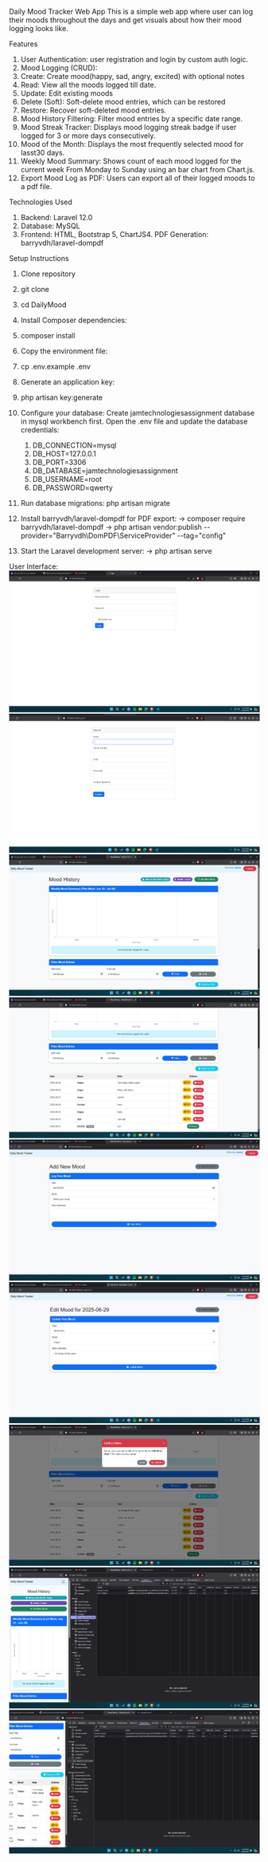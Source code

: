 Daily Mood Tracker Web App
This is a simple web app where user can log their moods throughout the days and get visuals about how their mood logging looks like.

Features
1. User Authentication: user registration and login by custom auth logic.
2. Mood Logging (CRUD):
3. Create: Create mood(happy, sad, angry, excited) with optional notes
4. Read: View all the moods logged till date.
5. Update: Edit existing moods
6. Delete (Soft): Soft-delete mood entries, which can be restored
7. Restore: Recover soft-deleted mood entries.
8. Mood History Filtering: Filter mood entries by a specific date range.
9. Mood Streak Tracker: Displays mood logging streak badge if user logged for 3 or more days consecutively.
10. Mood of the Month: Displays the most frequently selected mood for lasst30 days.
11. Weekly Mood Summary: Shows count of each mood logged for the current week From Monday to Sunday using an bar chart from Chart.js.
12. Export Mood Log as PDF: Users can export all of their logged moods to a pdf file.

Technologies Used
1. Backend: Laravel 12.0
2. Database: MySQL
3. Frontend: HTML, Bootstrap 5, ChartJS4. PDF Generation: barryvdh/laravel-dompdf

Setup Instructions

1. Clone repository
2. git clone
3. cd DailyMood
4. Install Composer dependencies:
5. composer install
6. Copy the environment file:
7. cp .env.example .env
8. Generate an application key:
9. php artisan key:generate

10. Configure your database:
    Create jamtechnologiesassignment database in mysql workbench first.
    Open the .env file and update the database credentials:

    1. DB_CONNECTION=mysql
    2. DB_HOST=127.0.0.1
    3. DB_PORT=3306
    4. DB_DATABASE=jamtechnologiesassignment
    5. DB_USERNAME=root
    6. DB_PASSWORD=qwerty

11. Run database migrations:
    php artisan migrate
12. Install barryvdh/laravel-dompdf for PDF export:
    -> composer require barryvdh/laravel-dompdf
    -> php artisan vendor:publish --provider="Barryvdh\DomPDF\ServiceProvider" --tag="config"
    
14. Start the Laravel development server:
    -> php artisan serve


User Interface:
![Login_Page](https://github.com/stnmy/JamLaravelTask/blob/34b77cc0c6c35566da860ee744537a791aac4008/DailyMood/1.png)
![Register_Page](https://github.com/stnmy/JamLaravelTask/blob/318f527989f61f5ce83c4b7c59e31d29fe149150/DailyMood/2.png)
![Home_Page](https://github.com/stnmy/JamLaravelTask/blob/318f527989f61f5ce83c4b7c59e31d29fe149150/DailyMood/3.png)
![Home2_Page](https://github.com/stnmy/JamLaravelTask/blob/318f527989f61f5ce83c4b7c59e31d29fe149150/DailyMood/4.png)
![AddMood_Page](https://github.com/stnmy/JamLaravelTask/blob/318f527989f61f5ce83c4b7c59e31d29fe149150/DailyMood/5.png)
![EditMood_Page](https://github.com/stnmy/JamLaravelTask/blob/318f527989f61f5ce83c4b7c59e31d29fe149150/DailyMood/6.png)
![Delete_Page](https://github.com/stnmy/JamLaravelTask/blob/318f527989f61f5ce83c4b7c59e31d29fe149150/DailyMood/7.png)
![Mobile_Page](https://github.com/stnmy/JamLaravelTask/blob/318f527989f61f5ce83c4b7c59e31d29fe149150/DailyMood/8.png)
![Mobile2_Page](https://github.com/stnmy/JamLaravelTask/blob/318f527989f61f5ce83c4b7c59e31d29fe149150/DailyMood/9.png)
